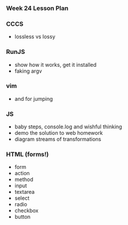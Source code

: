 ### Week 24 Lesson Plan

### CCCS

- lossless vs lossy

### RunJS

- show how it works, get it installed
- faking argv

### vim

- <ctrl-I> and <ctrl-O> for jumping

### JS

- baby steps, console.log and wishful thinking
- demo the solution to web homework
- diagram streams of transformations

### HTML (forms!)

- form
- action
- method
- input
- textarea
- select
- radio
- checkbox
- button

